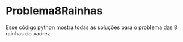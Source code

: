 # Problema8Rainhas
Esse código python mostra todas as soluções para o problema das 8 rainhas do xadrez
